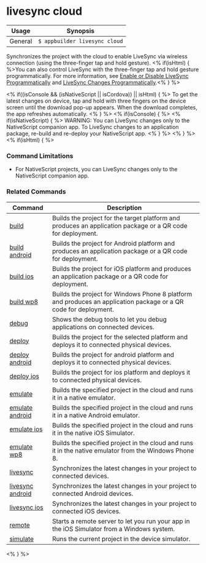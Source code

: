 livesync cloud
==========

Usage | Synopsis
------|-------
General | `$ appbuilder livesync cloud`

Synchronizes the project with the cloud to enable LiveSync via wireless connection (using the three-finger tap and hold gesture). <% if(isHtml) { %>You can also control LiveSync with the three-finger tap and hold gesture programmatically. For more information, see [Enable or Disable LiveSync Programmatically](http://docs.telerik.com/platform/appbuilder/testing-your-app/livesync/configuring-livesync/configure-livesync-programmatically) and [LiveSync Changes Programmatically](http://docs.telerik.com/platform/appbuilder/testing-your-app/livesync/livesync-programmatically).<% } %> 

<% if((isConsole && (isNativeScript || isCordova)) || isHtml) { %>
To get the latest changes on device, tap and hold with three fingers on the device screen until the download pop-up appears. When the download completes, the app refreshes automatically.
<% } %>
<% if(isConsole) { %>
<% if(isNativeScript) { %>
WARNING: You can LiveSync changes only to the NativeScript companion app. To LiveSync changes to an application package, re-build and re-deploy your NativeScript app.
<% } %>
<% } %>
<% if(isHtml) { %> 
### Command Limitations

* For NativeScript projects, you can LiveSync changes only to the NativeScript companion app.

### Related Commands

Command | Description
----------|----------
[build](build.html) | Builds the project for the target platform and produces an application package or a QR code for deployment.
[build android](build-android.html) | Builds the project for Android platform and produces an application package or a QR code for deployment.
[build ios](build-ios.html) | Builds the project for iOS platform and produces an application package or a QR code for deployment.
[build wp8](build-wp8.html) | Builds the project for Windows Phone 8 platform and produces an application package or a QR code for deployment.
[debug](debug.html) | Shows the debug tools to let you debug applications on connected devices.
[deploy](deploy.html) | Builds the project for the selected platform and deploys it to connected physical devices.
[deploy android](deploy-android.html) | Builds the project for android platform and deploys it to connected physical devices.
[deploy ios](deploy-ios.html) | Builds the project for ios platform and deploys it to connected physical devices.
[emulate](emulate.html) | Builds the specified project in the cloud and runs it in a native emulator.
[emulate android](emulate-android.html) | Builds the specified project in the cloud and runs it in a native Android emulator.
[emulate ios](emulate-ios.html) | Builds the specified project in the cloud and runs it in the native iOS Simulator.
[emulate wp8](emulate-wp8.html) | Builds the specified project in the cloud and runs it in the native emulator from the Windows Phone 8.
[livesync](livesync.html) | Synchronizes the latest changes in your project to connected devices.
[livesync android](livesync-android.html) | Synchronizes the latest changes in your project to connected Android devices.
[livesync ios](livesync-ios.html) | Synchronizes the latest changes in your project to connected iOS devices.
[remote](remote.html) | Starts a remote server to let you run your app in the iOS Simulator from a Windows system.
[simulate](simulate.html) | Runs the current project in the device simulator.
<% } %>
